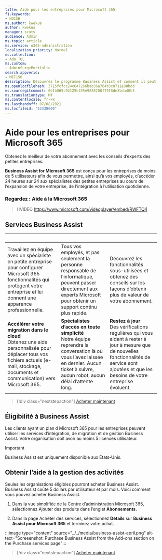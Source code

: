 ```yaml
---
title: Aide pour les entreprises pour Microsoft 365
f1.keywords:
- NOCSH
ms.author: kwekua
author: kwekua
manager: scotv
audience: Admin
ms.topic: article
ms.service: o365-administration
localization_priority: Normal
ms.collection:
- Adm_TOC
ms.custom:
- AdminSurgePortfolio
search.appverid:
- MET150
description: Découvrez le programme Business Assist et comment il peut aider votre organisation à améliorer l’aide et l’utilisation Microsoft 365 entreprise.
ms.openlocfilehash: 3715fcfcc24c647266bab36a764b3c8711e08bdd
ms.sourcegitcommit: 0d1b065c94125b495e9886200f7918de3bda40b3
ms.translationtype: MT
ms.contentlocale: fr-FR
ms.lasthandoff: 07/08/2021
ms.locfileid: "53338600"
---
```

# <a name="business-assist-for-microsoft-365"></a>Aide pour les entreprises pour Microsoft 365

Obtenez le meilleur de votre abonnement avec les conseils d’experts des petites entreprises.

**Business Assist for Microsoft 365** est conçu pour les entreprises de moins de 5 utilisateurs afin de vous permettre, ainsi qu’à vos employés, d’accéder 24 heures sur 24 aux spécialistes des petites entreprises au cours de l’expansion de votre entreprise, de l’intégration à l’utilisation quotidienne.

### <a name="watch-business-assist-for-microsoft-365"></a>Regardez : Aide à la Microsoft 365

> [!VIDEO https://www.microsoft.com/videoplayer/embed/RWFTQl]

## <a name="business-assist-services"></a>Services Business Assist

|&nbsp;|&nbsp;|&nbsp;|
|:-----|:-----|:-----|
|Travaillez en équipe avec un spécialiste en petite entreprise pour configurer Microsoft 365 fonctionnalités qui protègent votre entreprise et lui donnent une apparence professionnelle. |Tous vos employés, et pas seulement la personne responsable de l’informatique, peuvent passer directement aux experts Microsoft pour obtenir un support continu plus rapide. |Découvrez les fonctionnalités sous-utilisées et obtenez des conseils sur les façons d’obtenir plus de valeur de votre abonnement. |
|**Accélérer votre migration dans le cloud** <br> Obtenez une aide personnalisée pour déplacer tous vos fichiers actuels (e-mail, stockage, documents et communication) vers Microsoft 365. |**Spécialistes d’accès en toute simplicité** <br> Notre équipe reprendra la conversation là où vous l’avez laissée en dernier. Aucun ticket à suivre, aucun robot, aucun délai d’attente long. |**Restez à jour** <br> Des vérifications régulières qui vous aident à rester à jour à mesure que de nouvelles fonctionnalités de service sont ajoutées et que les besoins de votre entreprise évoluent. |
| | | |

> [!div class="nextstepaction"]
> [Acheter maintenant](https://go.microsoft.com/fwlink/p/?linkid=2158423)

## <a name="eligibility-for-business-assist"></a>Éligibilité à Business Assist

Les clients ayant un plan d Microsoft 365 pour les entreprises peuvent utiliser les services d’intégration, de migration et de gestion Business Assist. Votre organisation doit avoir au moins 5 licences utilisateur.

> [!IMPORTANT]
> Business Assist est uniquement disponible aux États-Unis.

## <a name="get-business-assist"></a>Obtenir l’aide à la gestion des activités

Seules les organisations éligibles pourront acheter Business Assist. Business Assist coûte 5 dollars par utilisateur et par mois. Voici comment vous pouvez acheter Business Assist.

1. Dans la vue simplifiée de la Centre d’administration Microsoft 365, sélectionnez Ajouter des produits dans l’onglet **Abonnements.** 

2. Dans la page Acheter des services, sélectionnez **Détails** sur **Business Assist pour Microsoft 365** et terminez votre achat.

:::image type="content" source="../../media/business-assist-april.png" alt-text="Screeenshot: Purchase Business Assist from the Add-ons section on the Purchase services page":::

> [!div class="nextstepaction"]
> [Acheter maintenant](https://go.microsoft.com/fwlink/p/?linkid=2158423)
